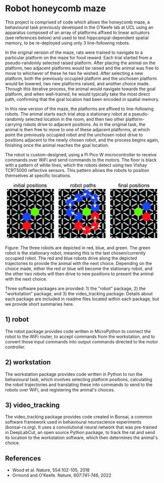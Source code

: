 # Robot honeycomb maze

This project is comprised of code which allows the honeycomb maze, a behavioural task previously developed in the O'Keefe lab at UCL using an apparatus composed of an array of platforms affixed to linear actuators (see references below) and used to test hippcampal-dependent spatial memory, to be re-deployed using only 3 line-following robots.

In the original version of the maze, rats were trained to navigate to a particular platform on the maze for food reward. Each trial started from a pseudo-randomly selected raised platform. After placing the animal on the platform, two adjacent platforms would be raised and the animal was free to move to whichever of these he two he wished. After selecting a new platform, both the previously occupied platform and the unchosen platform would be lowered, two new platforms raised, and another choice made. Through this iterative process, the animal would navigate towards the goal platform, and when well-trained, he would typically take the most direct path, confirming that the goal location had been encoded in spatial memory. 

In this new version of the maze, the platforms are affixed to line-following robots. The animal starts each trial atop a stationary robot at a pseudo-randomly selected location in the room, and then two other platform-carrying robots drive to adjacent positions. As in the original task, the animal is then free to move to one of these adjacent platforms, at which point the previously occupied robot and the unchosen robot drive to positions adjacent to the newly chosen robot, and the process begins again, finishing once the animal reaches the goal location. 

The robot is custom-designed, using a Pi Pico W microcontroller to receive commands over WiFi and send commands to the motors. The floor is black with a pattern of white lines, which the robots detect using two Vishay TCRT5000 reflective sensors. This pattern allows the robots to position themselves at specific locations. 

![robots navigating along line patter](./images/robot_path_examples.jpg)

Figure: The three robots are depicted in red, blue, and green. The green robot is the stationary robot, meaning this is the last chosen/currently occupied robot. The red and blue robots drive along the depicted trajectories to provide the animal with the next choice. Depending on the choice made, either the red or blue will become the stationary robot, and the other two robots will then drive to new positions to present the animal with the next choice. 

Three software packages are provided: 1) the "robot" package, 2) the "workstation" package, and 3) the video_tracking package. Details about each package are included in readme files located within each package, but we provide short summaries here. 

## 1) robot

The robot package provides code written in MicroPython to connect the robot to the WiFi router, to accept commands from the workstation, and to convert those input commands into output commands directed to the motor controller. 

## 2) workstation

The workstation package provides code written in Python to run the behavioural task, which involves selecting platform positions, calculating the robot trajectories and translating these into commands to send to the robots over WiFi, and registering the animal's choices. 

## 3) video_tracking

The video_tracking package provides code created in Bonsai, a common software framework used in behavioural neuroscience experiments (bonsai-rx.org). It uses a convolutional neural network that was pre-trained in DeepLabCut, an open source Python package, to track the rat and send its location to the workstation software, which then determines the animal's choice. 

## References

- Wood et al. Nature, 554:102-105, 2018
- Ormond and O'Keefe. Nature, 607:741-746, 2022